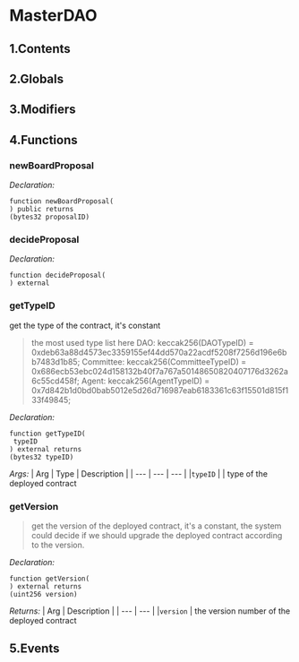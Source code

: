 # MasterDAO





## 1.Contents
<!-- START doctoc -->
<!-- END doctoc -->

## 2.Globals

## 3.Modifiers

## 4.Functions

### newBoardProposal



*Declaration:*
```solidity
function newBoardProposal(
) public returns
(bytes32 proposalID)
```




### decideProposal



*Declaration:*
```solidity
function decideProposal(
) external
```




### getTypeID
get the type of the contract, it's constant

> the most used type list here
DAO: keccak256(DAOTypeID) = 0xdeb63a88d4573ec3359155ef44dd570a22acdf5208f7256d196e6bb7483d1b85;
Committee: keccak256(CommitteeTypeID) = 0x686ecb53ebc024d158132b40f7a767a50148650820407176d3262a6c55cd458f;
Agent: keccak256(AgentTypeID) = 0x7d842b1d0bd0bab5012e5d26d716987eab6183361c63f15501d815f133f49845;

*Declaration:*
```solidity
function getTypeID(
 typeID
) external returns
(bytes32 typeID)
```

*Args:*
| Arg | Type | Description |
| --- | --- | --- |
|`typeID` |  | type of the deployed contract



### getVersion

> get the version of the deployed contract, it's a constant, the system could
decide if we should upgrade the deployed contract according to the version.


*Declaration:*
```solidity
function getVersion(
) external returns
(uint256 version)
```


*Returns:*
| Arg | Description |
| --- | --- |
|`version` | the version number of the deployed contract

## 5.Events
